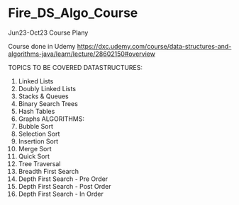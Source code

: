 # Fire_DS_Algo_Course
Jun23-Oct23 Course Plany

Course done in Udemy
https://dxc.udemy.com/course/data-structures-and-algorithms-java/learn/lecture/28602150#overview

TOPICS TO BE COVERED
DATASTRUCTURES:
1)	Linked Lists
2)	Doubly Linked Lists
3)	Stacks & Queues 
4)	Binary Search Trees
5)	Hash Tables
6)	Graphs
ALGORITHMS:
1)	Bubble Sort
2)	Selection Sort
3)	Insertion Sort
4)	Merge Sort
5)	Quick Sort
6)	Tree Traversal
7)  Breadth First Search
8) Depth First Search - Pre Order
9) Depth First Search - Post Order
10) Depth First Search - In Order

